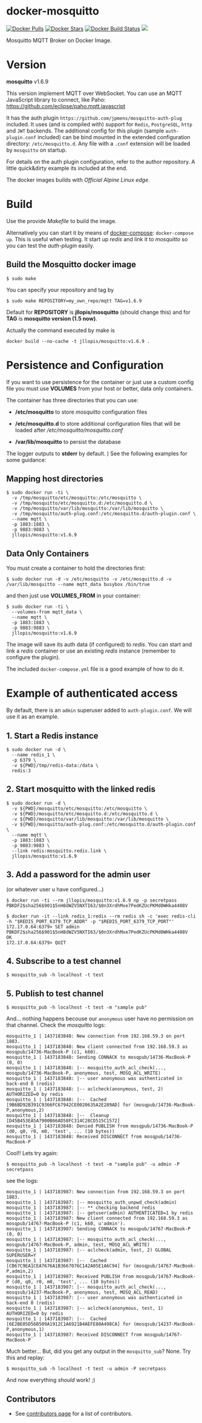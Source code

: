docker-mosquitto
================

[![Docker Pulls](https://img.shields.io/docker/pulls/jllopis/mosquitto.svg)](https://cloud.docker.com/u/jllopis/repository/docker/jllopis/mosquitto)
[![Docker Stars](https://img.shields.io/docker/stars/jllopis/mosquitto.svg)](https://cloud.docker.com/u/jllopis/repository/docker/jllopis/mosquitto)
[![Docker Build Status](https://img.shields.io/docker/build/jllopis/mosquitto.svg)](https://cloud.docker.com/u/jllopis/repository/docker/jllopis/mosquitto)
[![](https://images.microbadger.com/badges/image/jllopis/mosquitto.svg)](https://microbadger.com/images/jllopis/mosquitto "Get your own image badge on microbadger.com")

Mosquitto MQTT Broker on Docker Image.

# Version

**mosquitto** v1.6.9

This version implement MQTT over WebSocket. You can use an MQTT JavaScript library to connect, like Paho: https://github.com/eclipse/paho.mqtt.javascript

It has the auth plugin `https://github.com/jpmens/mosquitto-auth-plug` included. It uses (and is compiled with) support for `Redis`, `PostgreSQL`, `http` and `JWT` backends. The additional config for this plugin (sample `auth-plugin.conf` included) can be bind mounted in the extended configuration directory: `/etc/mosquitto.d`. Any file with a `.conf` extension will be loaded by `mosquitto` on startup.

For details on the auth plugin configuration, refer to the author repository. A little quick&dirty example its included at the end.

The docker images builds with _Official Alpine Linux edge_.

# Build

Use the provide _Makefile_ to build the image.

Alternatively you can start it by means of [docker-compose](https://docs.docker.com/compose): `docker-compose up`. This is useful when testing. It start up _redis_ and link it to _mosquitto_ so you can test the _auth-plugin_ easily.

## Build the Mosquitto docker image

    $ sudo make

You can specify your repository and tag by

    $ sudo make REPOSITORY=my_own_repo/mqtt TAG=v1.6.9

Default for **REPOSITORY** is **jllopis/mosquitto** (should change this) and for **TAG** is **mosquitto version (1.5 now)**.

Actually the command executed by make is

    docker build --no-cache -t jllopis/mosquitto:v1.6.9 .

# Persistence and Configuration

If you want to use persistence for the container or just use a custom config file you must use **VOLUMES** from your host or better, data only containers.

The container has three directories that you can use:

- **/etc/mosquitto** to store _mosquitto_ configuration files

- **/etc/mosquitto.d** to store additional configuration files that will be loaded after _/etc/mosquitto/mosquitto.conf_

- **/var/lib/mosquitto** to persist the database

The logger outputs to **stderr** by default.
)
See the following examples for some guidance:

## Mapping host directories

    $ sudo docker run -ti \
      -v /tmp/mosquitto/etc/mosquitto:/etc/mosquitto \
      -v /tmp/mosquitto/etc/mosquitto.d:/etc/mosquitto.d \
      -v /tmp/mosquitto/var/lib/mosquitto:/var/lib/mosquitto \
      -v /tmp/mosquitto/auth-plug.conf:/etc/mosquitto.d/auth-plugin.conf \
      --name mqtt \
      -p 1883:1883 \
      -p 9883:9883 \
      jllopis/mosquitto:v1.6.9

## Data Only Containers

You must create a container to hold the directories first:

    $ sudo docker run -d -v /etc/mosquitto -v /etc/mosquitto.d -v /var/lib/mosquitto --name mqtt_data busybox /bin/true

and then just use **VOLUMES_FROM** in your container:

    $ sudo docker run -ti \
      --volumes-from mqtt_data \
      --name mqtt \
      -p 1883:1883 \
      -p 9883:9883 \
      jllopis/mosquitto:v1.6.9

The image will save its auth data (if configured) to _redis_. You can start and link a _redis_ container or use an existing _redis_ instance (remember to configure the plugin).

The included `docker-compose.yml` file is a good example of how to do it.

# Example of authenticated access

By default, there is an `admin` superuser added to `auth-plugin.conf`. We will use it as an example.

## 1. Start a Redis instance

    $ sudo docker run -d \
      --name redis_1 \
      -p 6379 \
      -v ${PWD}/tmp/redis-data:/data \
      redis:3

## 2. Start mosquitto with the linked redis

    $ sudo docker run -d \
      -v ${PWD}/mosquitto/etc/mosquitto:/etc/mosquitto \
      -v ${PWD}/mosquitto/etc/mosquitto.d:/etc/mosquitto.d \
      -v ${PWD}/mosquitto/var/lib/mosquitto:/var/lib/mosquitto \
      -v ${PWD}/mosquitto/auth-plug.conf:/etc/mosquitto.d/auth-plugin.conf \
      --name mqtt \
      -p 1883:1883 \
      -p 9883:9883 \
      --link redis:mosquitto.redis.link \
      jllopis/mosquitto:v1.6.9

## 3. Add a password for the admin user

(or whatever user u have configured...)

    $ docker run -ti --rm jllopis/mosquitto:v1.6.9 np -p secretpass
    PBKDF2$sha256$901$5nH8dWZV5NXTI63/$0n3XrdhMxe7PedKZUcPKMd0WHka4408V

    $ docker run -it --link redis_1:redis --rm redis sh -c 'exec redis-cli -h "$REDIS_PORT_6379_TCP_ADDR" -p "$REDIS_PORT_6379_TCP_PORT"'
    172.17.0.64:6379> SET admin PBKDF2$sha256$901$5nH8dWZV5NXTI63/$0n3XrdhMxe7PedKZUcPKMd0WHka4408V
    OK
    172.17.0.64:6379> QUIT

## 4. Subscribe to a test channel

    $ mosquitto_sub -h localhost -t test

## 5. Publish to test channel

    $ mosquitto_pub -h localhost -t test -m "sample pub"

And... nothing happens becouse our `anonymous` user have no permission on that channel. Check the _mosquitto_ logs:

    mosquitto_1 | 1437183848: New connection from 192.168.59.3 on port 1883.
    mosquitto_1 | 1437183848: New client connected from 192.168.59.3 as mosqpub/14736-MacBook-P (c1, k60).
    mosquitto_1 | 1437183848: Sending CONNACK to mosqpub/14736-MacBook-P (0, 0)
    mosquitto_1 | 1437183848: |-- mosquitto_auth_acl_check(..., mosqpub/14736-MacBook-P, anonymous, test, MOSQ_ACL_WRITE)
    mosquitto_1 | 1437183848: |-- user anonymous was authenticated in back-end 0 (redis)
    mosquitto_1 | 1437183848: |-- aclcheck(anonymous, test, 2) AUTHORIZED=0 by redis
    mosquitto_1 | 1437183848: |--  Cached  [9B6BD92B391C9366FC67942CE0020635A2E289AD] for (mosqpub/14736-MacBook-P,anonymous,2)
    mosquitto_1 | 1437183848: |--  Cleanup [D45B453EA5A7900B66AD58FC314C28CD515C1572]
    mosquitto_1 | 1437183848: Denied PUBLISH from mosqpub/14736-MacBook-P (d0, q0, r0, m0, 'test', ... (10 bytes))
    mosquitto_1 | 1437183848: Received DISCONNECT from mosqpub/14736-MacBook-P

Cool!! Lets try again:

    $ mosquitto_pub -h localhost -t test -m "sample pub" -u admin -P secretpass

see the logs:

    mosquitto_1 | 1437183987: New connection from 192.168.59.3 on port 1883.
    mosquitto_1 | 1437183987: |-- mosquitto_auth_unpwd_check(admin)
    mosquitto_1 | 1437183987: |-- ** checking backend redis
    mosquitto_1 | 1437183987: |-- getuser(admin) AUTHENTICATED=1 by redis
    mosquitto_1 | 1437183987: New client connected from 192.168.59.3 as mosqpub/14767-MacBook-P (c1, k60, u'admin').
    mosquitto_1 | 1437183987: Sending CONNACK to mosqpub/14767-MacBook-P (0, 0)
    mosquitto_1 | 1437183987: |-- mosquitto_auth_acl_check(..., mosqpub/14767-MacBook-P, admin, test, MOSQ_ACL_WRITE)
    mosquitto_1 | 1437183987: |-- aclcheck(admin, test, 2) GLOBAL SUPERUSER=Y
    mosquitto_1 | 1437183987: |--  Cached  [CB67C9EA1CEA7676A1B3667076C142A05E1A6C94] for (mosqpub/14767-MacBook-P,admin,2)
    mosquitto_1 | 1437183987: Received PUBLISH from mosqpub/14767-MacBook-P (d0, q0, r0, m0, 'test', ... (10 bytes))
    mosquitto_1 | 1437183987: |-- mosquitto_auth_acl_check(..., mosqsub/14237-MacBook-P, anonymous, test, MOSQ_ACL_READ)
    mosquitto_1 | 1437183987: |-- user anonymous was authenticated in back-end 0 (redis)
    mosquitto_1 | 1437183987: |-- aclcheck(anonymous, test, 1) AUTHORIZED=0 by redis
    mosquitto_1 | 1437183987: |--  Cached  [6E2BE05D56B509A1912C1A6921B4AEFE80A498CA] for (mosqsub/14237-MacBook-P,anonymous,1)
    mosquitto_1 | 1437183987: Received DISCONNECT from mosqpub/14767-MacBook-P

Much better... But, did you get any output in the `mosquitto_sub`? None. Try this and replay:

    $ mosquitto_sub -h localhost -t test -u admin -P secretpass

And now everything *should* work! ;)

## Contributors

- See [contributors page](https://github.com/jllopis/docker-mosquitto/graphs/contributors) for a list of contributors.
